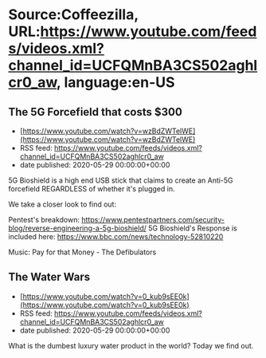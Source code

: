 # Source:Coffeezilla, URL:https://www.youtube.com/feeds/videos.xml?channel_id=UCFQMnBA3CS502aghlcr0_aw, language:en-US

## The 5G Forcefield that costs $300
 - [https://www.youtube.com/watch?v=wzBdZWTelWE](https://www.youtube.com/watch?v=wzBdZWTelWE)
 - RSS feed: https://www.youtube.com/feeds/videos.xml?channel_id=UCFQMnBA3CS502aghlcr0_aw
 - date published: 2020-05-29 00:00:00+00:00

5G Bioshield is a high end USB stick that claims to create an Anti-5G forcefield REGARDLESS of whether it's plugged in.

We take a closer look to find out:

Pentest's breakdown: 
https://www.pentestpartners.com/security-blog/reverse-engineering-a-5g-bioshield/
5G Bioshield's Response is included here: 
https://www.bbc.com/news/technology-52810220

Music: 
Pay for that Money - The Defibulators

## The Water Wars
 - [https://www.youtube.com/watch?v=0_kub9sEE0k](https://www.youtube.com/watch?v=0_kub9sEE0k)
 - RSS feed: https://www.youtube.com/feeds/videos.xml?channel_id=UCFQMnBA3CS502aghlcr0_aw
 - date published: 2020-05-29 00:00:00+00:00

What is the dumbest luxury water product in the world?
Today we find out.

